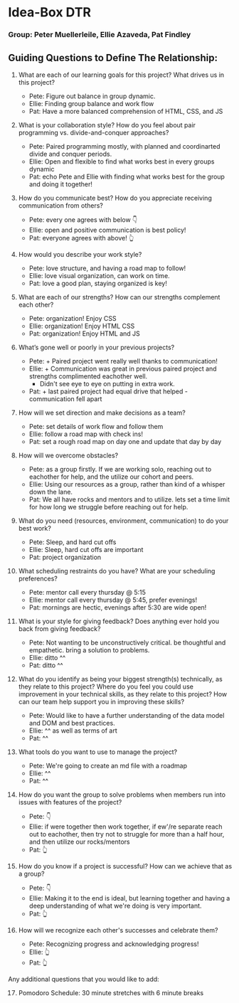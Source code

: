 # Idea-Box DTR

### Group: Peter Muellerleile, Ellie Azaveda, Pat Findley


## Guiding Questions to Define The Relationship:
1. What are each of our learning goals for this project? What drives us in this project?
    * Pete: Figure out balance in group dynamic.
    * Ellie: Finding group balance and work flow
    * Pat: Have a more balanced comprehension of HTML, CSS, and JS

2. What is your collaboration style? How do you feel about pair programming vs. divide-and-conquer approaches?
    * Pete: Paired programming mostly, with planned and coordinarted divide and conquer periods.
    * Ellie: Open and flexible to find what works best in every groups dynamic
    * Pat: echo Pete and Ellie with finding what works best for the group and doing it together!

3. How do you communicate best? How do you appreciate receiving communication from others?
    * Pete: every one agrees with below 👇
    * Ellie: open and positive communication is best policy!
    * Pat: everyone agrees with above!  👆

4. How would you describe your work style?
    * Pete: love structure, and having a road map to follow!
    * Ellie: love visual organization, can work on time.
    * Pat: love a good plan, staying organized is key!

5. What are each of our strengths? How can our strengths complement each other?
    * Pete: organization! Enjoy CSS
    * Ellie: organization! Enjoy HTML CSS
    * Pat: organization!  Enjoy HTML and JS

6. What’s gone well or poorly in your previous projects?
    * Pete: + Paired project went really well thanks to communication!
    * Ellie: + Communication was great in previous paired project and strengths complimented eachother well.
       - Didn't see eye to eye on putting in extra work.
    * Pat: + last paired project had equal drive that helped -  communication fell apart

7. How will we set direction and make decisions as a team?
    * Pete: set details of work flow and follow them
    * Ellie: follow a road map with check ins!
    * Pat: set a rough road map on day one and update that day by day

8. How will we overcome obstacles?
    * Pete: as a group firstly. If we are working solo, reaching out to eachother for help, and the utilize our cohort and peers.
    * Ellie: Using our resources as a group, rather than kind of a whisper down the lane.
    * Pat: We all have rocks and mentors and to utilize. lets set a time limit for how long we struggle before reaching out for help.

9. What do you need (resources, environment, communication) to do your best work?
    * Pete: Sleep, and hard cut offs
    * Ellie: Sleep, hard cut offs are important
    * Pat: project organization

10. What scheduling restraints do you have? What are your scheduling preferences?
    * Pete: mentor call every thursday @ 5:15
    * Ellie: mentor call every thursday @ 5:45, prefer evenings!
    * Pat: mornings are hectic, evenings after 5:30 are wide open!

11. What is your style for giving feedback? Does anything ever hold you back from giving feedback?
    * Pete: Not wanting to be unconstructively critical. be thoughtful and empathetic. bring a solution to problems.
    * Ellie: ditto ^^
    * Pat: ditto ^^

12. What do you identify as being your biggest strength(s) technically, as they relate to this project? Where do you feel you could use improvement in your technical skills, as they relate to this project? How can our team help support you in improving these skills?
    * Pete: Would like to have a further understanding of the data model and DOM and best practices.
    * Ellie: ^^ as well as terms of art
    * Pat: ^^

13. What tools do you want to use to manage the project?
    * Pete: We're going to create an md file with a roadmap
    * Ellie:  ^^
    * Pat: ^^

14. How do you want the group to solve problems when members run into issues with features of the project?
    * Pete: 👇
    * Ellie: if were together then work together, if ew'/re separate reach out to eachother, then try not to struggle for more than a half hour, and then utilize our rocks/mentors
    * Pat: 👆

15. How do you know if a project is successful? How can we achieve that as a group?
    * Pete: 👇
    * Ellie: Making it to the end is ideal, but learning together and having a deep understanding of what we're doing is very important.
    * Pat: 👆

16. How will we recognize each other's successes and celebrate them?
    * Pete: Recognizing progress and acknowledging progress!
    * Ellie: 👆
    * Pat: 👆

Any additional questions that you would like to add:

17. Pomodoro Schedule: 30 minute stretches with 6 minute breaks
